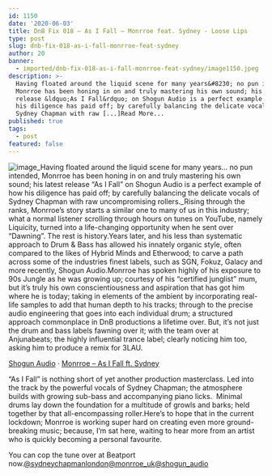 ```yaml
---
id: 1150
date: '2020-06-03'
title: DnB Fix 018 – As I Fall – Monrroe feat. Sydney - Loose Lips
type: post
slug: dnb-fix-018-as-i-fall-monrroe-feat-sydney
author: 20
banner:
  - imported/dnb-fix-018-as-i-fall-monrroe-feat-sydney/image1150.jpeg
description: >-
  Having floated around the liquid scene for many years&#8230; no pun intended,
  Monrroe has been honing in on and truly mastering his own sound; his latest
  release &ldquo;As I Fall&rdquo; on Shogun Audio is a perfect example of how
  his diligence has paid off; by carefully balancing the delicate vocals of
  Sydney Chapman with raw [...]Read More...
published: true
tags:
  - post
featured: false
---
```

![image](../imported/dnb-fix-018-as-i-fall-monrroe-feat-sydney/image1150.jpeg)_Having floated around the liquid scene for many years… no pun intended, Monrroe has been honing in on and truly mastering his own sound; his latest release “As I Fall” on Shogun Audio is a perfect example of how his diligence has paid off; by carefully balancing the delicate vocals of Sydney Chapman with raw uncompromising rollers._Rising through the ranks, Monrroe’s story starts a similar one to many of us in this industry; what a normal listener scrolling through hours on tunes on YouTube, namely Liquicity, turned into a life-changing opportunity when he sent over “Dawning”. The rest is history.Years later, and his less than systematic approach to Drum & Bass has allowed his innately organic style, often compared to the likes of Hybrid Minds and Etherwood; to carve a path across some of the industries finest labels, such as SGN, Fokuz, Galacy and more recently, Shogun Audio.Monrroe has spoken highly of his exposure to 90s Jungle as he was growing up; courtesy of his “certified junglist” mum, but it’s truly his own conscientiousness and aspiration that has got him where he is today; taking in elements of the ambient by incorporating real-life samples to add that human depth to his tracks; through to the precise audio engineering that goes into each individual drum; a structured approach commonplace in DnB productions a lifetime over. But, it’s not just the drum and bass labels fawning over it; with the team over at Anjunabeats; the highly influential trance label; clearly noticing him too, asking him to produce a remix for 3LAU.

[Shogun Audio](https://soundcloud.com/shogunaudio "Shogun Audio") · [Monrroe – As I Fall ft. Sydney](https://soundcloud.com/shogunaudio/monrroe-as-i-fall-ft-sydney "Monrroe - As I Fall ft. Sydney")

“As I Fall” is nothing short of yet another production masterclass. Led into the track by the powerful vocals of Sydney Chapman; the atmosphere builds with growing sub-bass and accompanying piano licks.  Minimal drums lay down the foundation for a multitude of growls and barks; held together by that all-encompassing roller.Here’s to hope that in the current lockdown; Monrroe is working super hard on creating even more ground-breaking music; because, I’m sat here, waiting to hear more from an artist who is quickly becoming a personal favourite.

You can cop the tune over at Beatport now.[@sydneychapmanlondon](https://www.instagram.com/sydneychapmanlondon/)[@monrroe\_uk](https://www.instagram.com/monrroe_uk/)[@shogun\_audio](https://www.instagram.com/shogun_audio/)